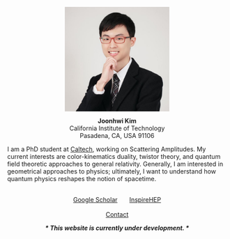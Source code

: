 <!-- <div class="container">
  <div class="row">
    <div class="container">
      <div style="float:left">
        <img src="/images/amiti22-8a-square-qual3.jpg" style="max-width:240px; min-width:200px; margin:0px 10px 10px 0px">
      </div>
      <div style="col-4">
        <b>Joonhwi Kim                    </b>
        <br>
        California Institute of Technology
        <br>
        Pasadena, CA, USA 91106           
      </div>
    </div>
  </div>
</div> -->

<br>
<div class="container">
  <p style="text-align:center">
    <img src="/images/amiti22-8a-llow6.jpg" style="max-width:240px; min-width:200px; margin:10px 10px 10px 10px">
    <br>
    <b> Joonhwi Kim</b>
    <br>
    California Institute of Technology
    <br>
    Pasadena, CA, USA 91106
  </p>
</div>

<div class="container">
  <!-- <br clear="all"> -->
  <p>
  <!-- <p style="text-align:justify; text-justify:inter-word">  -->
    <!-- I am a graduate student at Caltech, working on Scattering Amplitudes. In a sense, I am a “relativist” learning how to rethink the very notion of spacetime and gravity from amplitudes in quantum field theory. Specifically, my current interests are color-kinematics duality and twistor theory. More generally, I am interested in geometrical approaches to physics. -->
    I am a PhD student at <a href="https://pma.caltech.edu/people/joonhwi-kim">Caltech</a>,
    working on Scattering Amplitudes.
    <!-- I am currently interested in -->
    My current interests are
    color-kinematics duality,
    twistor theory,
    and quantum field theoretic approaches to general relativity.
    Generally, I am interested in geometrical approaches to physics;
    ultimately, I want to understand how quantum physics reshapes the notion of spacetime.
    <!-- Broadly speaking,  -->
    <!-- I am generally interested in geometrical approaches to physics. -->
  </p>
</div>

<div class="container">
  <p style="text-align:center">
    <br>
    <a href="https://scholar.google.com/citations?user=A15RZN4AAAAJ">Google Scholar</a>
    &nbsp;&nbsp;&nbsp;&nbsp;&nbsp;
    <a href="https://inspirehep.net/authors/1926101">InspireHEP</a>
    <br>
    &nbsp;
    <br>
    <a href="/contact/index.html">Contact </a>
  </p>
</div>

<div class="container">
  <p style="text-align:center">
    <b><em>
      * This website is currently under development. *
    </em></b>
  </p>
</div>